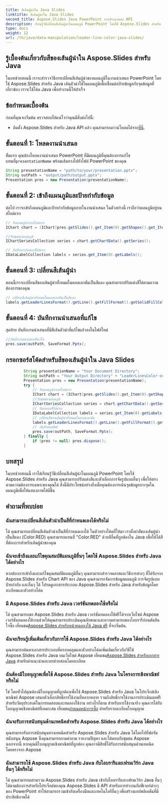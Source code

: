 ```yaml
---
title: สีเส้นผู้นำใน Java Slides
linktitle: สีเส้นผู้นำใน Java Slides
second_title: Aspose.Slides Java PowerPoint การประมวลผล API
description: เรียนรู้วิธีเปลี่ยนสีเส้นผู้นำในแผนภูมิ PowerPoint โดยใช้ Aspose.Slides สำหรับ Java คำแนะนำทีละขั้นตอนพร้อมตัวอย่างซอร์สโค้ด
type: docs
weight: 12
url: /th/java/data-manipulation/leader-line-color-java-slides/
---
```


## รู้เบื้องต้นเกี่ยวกับสีของเส้นผู้นำใน Aspose.Slides สำหรับ Java

ในบทช่วยสอนนี้ เราจะสำรวจวิธีการเปลี่ยนสีเส้นผู้นำของแผนภูมิในงานนำเสนอ PowerPoint โดยใช้ Aspose.Slides สำหรับ Java เส้นตัวนำใช้ในแผนภูมิเพื่อเชื่อมต่อป้ายข้อมูลกับจุดข้อมูลที่เกี่ยวข้อง เราจะใช้โค้ด Java เพื่อทำงานนี้ให้สำเร็จ

## ข้อกำหนดเบื้องต้น

ก่อนที่คุณจะเริ่มต้น ตรวจสอบให้แน่ใจว่าคุณมีสิ่งต่อไปนี้:

-  ติดตั้ง Aspose.Slides สำหรับ Java API แล้ว คุณสามารถดาวน์โหลดได้จาก[ที่นี่](https://releases.aspose.com/slides/java/).

## ขั้นตอนที่ 1: โหลดงานนำเสนอ

 ขั้นแรก คุณต้องโหลดงานนำเสนอ PowerPoint ที่มีแผนภูมิที่คุณต้องการแก้ไข แทนที่`presentationName` พร้อมเส้นทางไปยังไฟล์ PowerPoint ของคุณ

```java
String presentationName = "path/to/your/presentation.pptx";
String outPath = "output/path/output.pptx";
Presentation pres = new Presentation(presentationName);
```

## ขั้นตอนที่ 2: เข้าถึงแผนภูมิและป้ายกำกับข้อมูล

ต่อไป เราจะเข้าถึงแผนภูมิและป้ายกำกับข้อมูลภายในงานนำเสนอ ในตัวอย่างนี้ เราถือว่าแผนภูมิอยู่บนสไลด์แรก

```java
// รับแผนภูมิจากสไลด์แรก
IChart chart = (IChart)pres.getSlides().get_Item(0).getShapes().get_Item(0);

//รับชุดของแผนภูมิ
IChartSeriesCollection series = chart.getChartData().getSeries();

// รับป้ายกำกับของซีรีส์แรก
IDataLabelCollection labels = series.get_Item(0).getLabels();
```

## ขั้นตอนที่ 3: เปลี่ยนสีเส้นผู้นำ

ตอนนี้เราจะเปลี่ยนสีของเส้นผู้นำทั้งหมดในคอลเลกชันเป็นสีแดง คุณสามารถปรับแต่งสีได้ตามความต้องการของคุณ

```java
// เปลี่ยนสีเส้นผู้นำทั้งหมดในคอลเลกชันเป็นสีแดง
labels.getLeaderLinesFormat().getLine().getFillFormat().getSolidFillColor().setColor(Color.RED);
```

## ขั้นตอนที่ 4: บันทึกงานนำเสนอที่แก้ไข

สุดท้าย บันทึกงานนำเสนอที่มีสีเส้นตัวนำที่แก้ไขแล้วลงในไฟล์ใหม่

```java
//บันทึกงานนำเสนอที่แก้ไข
pres.save(outPath, SaveFormat.Pptx);
```

## กรอกซอร์สโค้ดสำหรับสีของเส้นผู้นำใน Java Slides

```java
        String presentationName = "Your Document Directory";
        String outPath = "Your Output Directory" + "LeaderLinesColor-out.pptx";
        Presentation pres = new Presentation(presentationName);
        try {
            // รับแผนภูมิจากสไลด์แรก
            IChart chart = (IChart)pres.getSlides().get_Item(0).getShapes().get_Item(0);
            //รับชุดของแผนภูมิ
            IChartSeriesCollection series = chart.getChartData().getSeries();
            // รับเลเบลซีรีย์แรก
            IDataLabelCollection labels = series.get_Item(0).getLabels();
            // เปลี่ยนสีของเส้นผู้นำทั้งหมดในคอลเลกชัน
            labels.getLeaderLinesFormat().getLine().getFillFormat().getSolidFillColor().setColor(Color.RED);
            // บันทึกผลลัพธ์
            pres.save(outPath, SaveFormat.Pptx);
        } finally {
            if (pres != null) pres.dispose();
        }
```

## บทสรุป

ในบทช่วยสอนนี้ เราได้เรียนรู้วิธีเปลี่ยนสีเส้นผู้นำในแผนภูมิ PowerPoint โดยใช้ Aspose.Slides สำหรับ Java คุณสามารถปรับแต่งสีและตัวเลือกการจัดรูปแบบอื่นๆ เพื่อให้ตรงตามความต้องการเฉพาะของคุณได้ สิ่งนี้มีประโยชน์อย่างยิ่งเมื่อคุณต้องการเน้นจุดข้อมูลบางจุดในแผนภูมิเพื่อให้แสดงภาพได้ดีขึ้น

## คำถามที่พบบ่อย

### ฉันสามารถเปลี่ยนสีเส้นตัวนำเป็นสีที่กำหนดเองได้หรือไม่

ได้ คุณสามารถเปลี่ยนสีเส้นตัวนำเป็นสีที่กำหนดเองได้ ในตัวอย่างโค้ดที่ให้มา เราตั้งค่าสีของเส้นผู้นำเป็นสีแดง (Color.RED) คุณสามารถแทนที่ "Color.RED" ด้วยสีอื่นที่ถูกต้องใน Java เพื่อให้ได้สีที่ต้องการสำหรับเส้นผู้นำของคุณ

### ฉันจะเข้าถึงและแก้ไขคุณสมบัติแผนภูมิอื่นๆ โดยใช้ Aspose.Slides สำหรับ Java ได้อย่างไร

หากต้องการเข้าถึงและแก้ไขคุณสมบัติแผนภูมิอื่นๆ คุณสามารถสำรวจคลาสและวิธีการต่างๆ ที่ได้รับจาก Aspose.Slides สำหรับ Chart API ของ Java คุณสามารถจัดการข้อมูลแผนภูมิ การจัดรูปแบบ ป้ายกำกับ และอื่นๆ ได้ โปรดดูเอกสารประกอบ Aspose.Slides สำหรับ Java สำหรับข้อมูลโดยละเอียดและตัวอย่างโค้ด

### มี Aspose.Slides สำหรับ Java เวอร์ชันทดลองใช้หรือไม่

 ได้ คุณสามารถขอ Aspose.Slides สำหรับ Java เวอร์ชันทดลองใช้ฟรีได้จากเว็บไซต์ Aspose เวอร์ชันทดลองใช้งานช่วยให้คุณสามารถประเมินคุณลักษณะและความสามารถของไลบรารีก่อนตัดสินใจซื้อ เยี่ยมชม[Aspose.Slides สำหรับหน้าทดลองใช้ Java ฟรี](https://products.aspose.com/slides/java) ที่จะเริ่มต้น.

### ฉันจะเรียนรู้เพิ่มเติมเกี่ยวกับการใช้ Aspose.Slides สำหรับ Java ได้อย่างไร

 คุณสามารถค้นหาเอกสารประกอบที่ครอบคลุมและตัวอย่างโค้ดเพิ่มเติมเกี่ยวกับวิธีใช้ Aspose.Slides สำหรับ Java บนเว็บไซต์ Aspose เยี่ยมชม[Aspose.Slides สำหรับเอกสาร Java](https://docs.aspose.com/slides/java/) สำหรับคำแนะนำและบทช่วยสอนโดยละเอียด

### ฉันต้องมีใบอนุญาตเพื่อใช้ Aspose.Slides สำหรับ Java ในโครงการเชิงพาณิชย์หรือไม่

 ใช่ โดยทั่วไปคุณต้องมีใบอนุญาตที่ถูกต้องเพื่อใช้ Aspose.Slides สำหรับ Java ในโปรเจ็กต์เชิงพาณิชย์ Aspose เสนอตัวเลือกสิทธิ์การใช้งานที่หลากหลาย รวมถึงสิทธิ์การใช้งานการประเมินผลฟรีสำหรับวัตถุประสงค์ในการทดสอบและทดลองใช้งาน อย่างไรก็ตาม สำหรับการใช้งานจริง คุณควรได้รับใบอนุญาตเชิงพาณิชย์ที่เหมาะสม เยี่ยมชม[กำหนดหน้าการซื้อ](https://purchase.aspose.com/) สำหรับรายละเอียดใบอนุญาต

### ฉันจะรับการสนับสนุนด้านเทคนิคสำหรับ Aspose.Slides สำหรับ Java ได้อย่างไร

คุณสามารถรับการสนับสนุนทางเทคนิคสำหรับ Aspose.Slides สำหรับ Java ได้โดยไปที่ฟอรัมสนับสนุน Aspose ซึ่งคุณสามารถถามคำถาม รายงานปัญหา และโต้ตอบกับชุมชน Aspose นอกจากนี้ หากคุณมีใบอนุญาตเชิงพาณิชย์ที่ถูกต้อง คุณอาจมีสิทธิ์ได้รับการสนับสนุนด้านเทคนิคโดยตรงจาก Aspose

### ฉันสามารถใช้ Aspose.Slides สำหรับ Java กับไลบรารีและเฟรมเวิร์ก Java อื่นๆ ได้หรือไม่

ได้ คุณสามารถผสานรวม Aspose.Slides สำหรับ Java เข้ากับไลบรารีและเฟรมเวิร์ก Java อื่นๆ ได้ตามต้องการสำหรับโปรเจ็กต์ของคุณ Aspose.Slides มี API สำหรับการทำงานกับฟีเจอร์ต่างๆ ของ PowerPoint ทำให้สามารถรวมเข้ากับเครื่องมือและเทคโนโลยีอื่นๆ เพื่อสร้างแอปพลิเคชันที่มีประสิทธิภาพได้